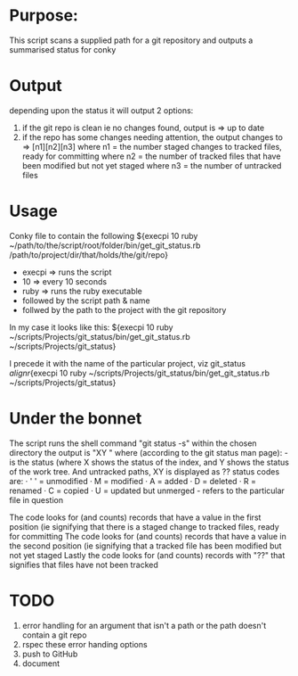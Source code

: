 #  Purpose:		
This script scans a supplied path for a git repository and outputs a summarised status for conky

# Output
depending upon the status it will output 2 options:
1) if the git repo is clean ie no changes found, output is => up to date
2) if the repo has some changes needing attention, the output changes to => [n1][n2][n3]
		where n1 = the number staged changes to tracked files, ready for committing
		where n2 = the number of tracked files that have been modified but not yet staged
		where n3 = the number of untracked files

# Usage
Conky file to contain the following
${execpi 10 ruby ~/path/to/the/script/root/folder/bin/get_git_status.rb /path/to/project/dir/that/holds/the/git/repo}
- execpi => runs the script
- 10 		 => every 10 seconds
- ruby   => runs the ruby executable
- followed by the script path & name
- follwed by the path to the project with the git repository

In my case it looks like this:
${execpi 10 ruby ~/scripts/Projects/git_status/bin/get_git_status.rb ~/scripts/Projects/git_status}	

I precede it with the name of the particular project, viz
git_status $alignr${execpi 10 ruby ~/scripts/Projects/git_status/bin/get_git_status.rb ~/scripts/Projects/git_status}

# Under the bonnet
The script runs the shell command "git status -s" within the chosen directory
the output is "XY <filename>" where (according to the git status man page):
	- <XY> is the status (where X shows the status of the index, and Y shows the status of the work tree. And untracked paths, XY is displayed as ??
			status codes are:
       ·   ' ' = unmodified
       ·    M = modified
       ·    A = added
       ·    D = deleted
       ·    R = renamed
       ·    C = copied
       ·    U = updated but unmerged
	- <filename> refers to the particular file in question 

The code looks for (and counts) records that have a value in the first position (ie signifying that there is a staged change to tracked files, ready for committing
The code looks for (and counts) records that have a value in the second position (ie signifying that a tracked file has been modified but not yet staged
Lastly the code looks for (and counts) records with "??" that signifies that files have not been tracked

# TODO
1) error handling for an argument that isn't a path or the path doesn't contain a git repo
2) rspec these error handing options
3) push to GitHub
4) document 
